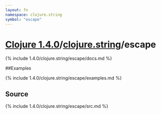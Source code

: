 ```yaml
---
layout: fn
namespace: clojure.string
symbol: "escape"
---
```


# [Clojure 1.4.0](../../)/[clojure.string](../)/escape

{% include 1.4.0/clojure.string/escape/docs.md %}

##Examples

{% include 1.4.0/clojure.string/escape/examples.md %}
## Source
{% include 1.4.0/clojure.string/escape/src.md %}

